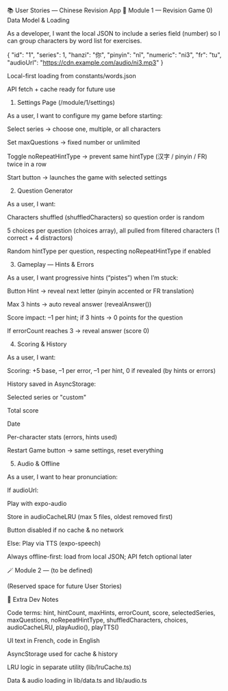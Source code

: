 📚 User Stories — Chinese Revision App
🥋 Module 1 — Revision Game
0) Data Model & Loading

As a developer, I want the local JSON to include a series field (number) so I can group characters by word list for exercises.

{
  "id": "1",
  "series": 1,
  "hanzi": "你",
  "pinyin": "nǐ",
  "numeric": "ni3",
  "fr": "tu",
  "audioUrl": "https://cdn.example.com/audio/ni3.mp3"
}


Local-first loading from constants/words.json

API fetch + cache ready for future use

1) Settings Page (/module/1/settings)

As a user, I want to configure my game before starting:

Select series → choose one, multiple, or all characters

Set maxQuestions → fixed number or unlimited

Toggle noRepeatHintType → prevent same hintType (汉字 / pinyin / FR) twice in a row

Start button → launches the game with selected settings

2) Question Generator

As a user, I want:

Characters shuffled (shuffledCharacters) so question order is random

5 choices per question (choices array), all pulled from filtered characters (1 correct + 4 distractors)

Random hintType per question, respecting noRepeatHintType if enabled

3) Gameplay — Hints & Errors

As a user, I want progressive hints (“pistes”) when I’m stuck:

Button Hint → reveal next letter (pinyin accented or FR translation)

Max 3 hints → auto reveal answer (revealAnswer())

Score impact: –1 per hint; if 3 hints → 0 points for the question

If errorCount reaches 3 → reveal answer (score 0)

4) Scoring & History

As a user, I want:

Scoring: +5 base, –1 per error, –1 per hint, 0 if revealed (by hints or errors)

History saved in AsyncStorage:

Selected series or "custom"

Total score

Date

Per-character stats (errors, hints used)

Restart Game button → same settings, reset everything

5) Audio & Offline

As a user, I want to hear pronunciation:

If audioUrl:

Play with expo-audio

Store in audioCacheLRU (max 5 files, oldest removed first)

Button disabled if no cache & no network

Else: Play via TTS (expo-speech)

Always offline-first: load from local JSON; API fetch optional later

🪄 Module 2 — (to be defined)

(Reserved space for future User Stories)

🎯 Extra Dev Notes

Code terms: hint, hintCount, maxHints, errorCount, score, selectedSeries, maxQuestions, noRepeatHintType, shuffledCharacters, choices, audioCacheLRU, playAudio(), playTTS()

UI text in French, code in English

AsyncStorage used for cache & history

LRU logic in separate utility (lib/lruCache.ts)

Data & audio loading in lib/data.ts and lib/audio.ts
